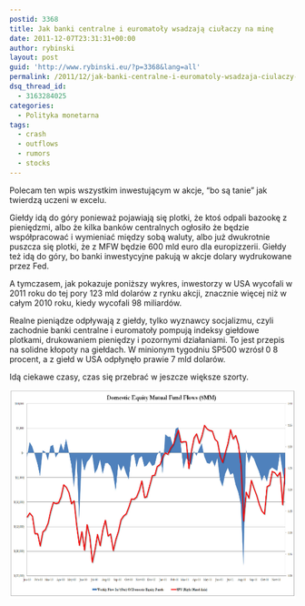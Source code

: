 ```yaml
---
postid: 3368
title: Jak banki centralne i euromatoły wsadzają ciułaczy na minę
date: 2011-12-07T23:31:31+00:00
author: rybinski
layout: post
guid: 'http://www.rybinski.eu/?p=3368&lang=all'
permalink: /2011/12/jak-banki-centralne-i-euromatoly-wsadzaja-ciulaczy-na-mine/
dsq_thread_id:
  - 3163284025
categories:
  - Polityka monetarna
tags:
  - crash
  - outflows
  - rumors
  - stocks
---
```

Polecam ten wpis wszystkim inwestującym w akcje, “bo są tanie” jak twierdzą uczeni w excelu.

Giełdy idą do góry ponieważ pojawiają się plotki, że ktoś odpali bazookę z pieniędzmi, albo że kilka banków centralnych ogłosiło że będzie współpracować i wymieniać między sobą waluty, albo już dwukrotnie puszcza się plotki, że z MFW będzie 600 mld euro dla europizzerii. Giełdy też idą do góry, bo banki inwestycyjne pakują w akcje dolary wydrukowane przez Fed.

A tymczasem, jak pokazuje poniższy wykres, inwestorzy w USA wycofali w 2011 roku do tej pory 123 mld dolarów z rynku akcji, znacznie więcej niż w całym 2010 roku, kiedy wycofali 98 miliardów.

Realne pieniądze odpływają z giełdy, tylko wyznawcy socjalizmu, czyli zachodnie banki centralne i euromatoły pompują indeksy giełdowe plotkami, drukowaniem pieniędzy i pozornymi działaniami. To jest przepis na solidne kłopoty na giełdach. W minionym tygodniu SP500 wzrósł 0 8 procent, a z giełd w USA odpłynęło prawie 7 mld dolarów.

Idą ciekawe czasy, czas się przebrać w jeszcze większe szorty.

<p style="text-align: left;">
  <img class="aligncenter size-full wp-image-3369" title="US_stocks_flows" src="/uploads/US_stocks_flows.png" alt="US_stocks_flows" width="578" height="368" />
</p>

<p style="text-align: left;">
